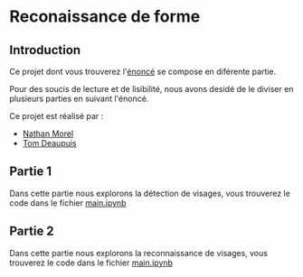 # Reconaissance de forme

## Introduction

Ce projet dont vous trouverez l'[énoncé](./Projet/Projet_ReconnaissanceFormes.pdf) se compose en diférente partie.

Pour des soucis de lecture et de lisibilité, nous avons desidé de le diviser en plusieurs parties en suivant l'énoncé.

Ce projet est réalisé par :

- [Nathan Morel](./)
- [Tom Deaupuis](./)

## Partie 1

Dans cette partie nous explorons la détection de visages, vous trouverez le code dans le fichier [main.ipynb](./Projet/Detection_Visage/main.ipynb)

## Partie 2

Dans cette partie nous explorons la reconnaissance de visages, vous trouverez le code dans le fichier [main.ipynb](./Projet/Reconnaissance_de_visages/main.ipynb)
